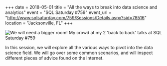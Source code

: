 +++
date = 2018-05-01
title = "All the ways to break into data science and analytics"
event = "SQL Saturday #759"
event_url = "http://www.sqlsaturday.com/759/Sessions/Details.aspx?sid=78516"
location = "Jacksonville, FL"
+++

![We will need a bigger room! My crowd at my 2 'back to back' talks at SQL Saturday #759](talks/sqlsat759.jpg)

In this session, we will explore all the various ways to pivot into the data science field. We will go over some common scenarios, and will inspect different pieces of advice found on the Internet.